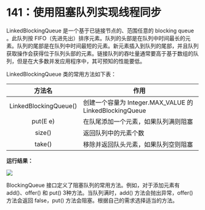 # 141：使用阻塞队列实现线程同步

LinkedBlockingQueue<E> 是一个基于已链接节点的、范围任意的 blocking queue 。此队列按 FIFO（先进先出）排序元素。队列的头部是在队列中时间最长的元素。队列的尾部是在队列中时间最短的元素。新元素插入到队列的尾部，并且队列获取操作会获得位于队列头部的元素。链接队列的吞吐量通常要高于基于数组的队列，但是在大多数并发应用程序中，其可预知的性能要低。 

LinkedBlockingQueue 类的常用方法如下表：

| 方法名 | 作用 |
| :---: | --- |
| LinkedBlockingQueue() | 创建一个容量为 Integer.MAX_VALUE 的 LinkedBlockingQueue |
| put(E e) | 在队尾添加一个元素，如果队列满则阻塞 |
| size() | 返回队列中的元素个数 |
| take() | 移除并返回队头元素，如果队列空则阻塞 |

**运行结果：**

<img src="http://image.renkaigis.com/keepcoding/2017111001.png">

BlockingQueue<E> 接口定义了阻塞队列的常用方法。例如，对于添加元素有 add()、offer() 和 put() 3种方法。当队列满时，add() 方法会抛出异常，offer() 方法会返回 false，put() 方法会阻塞。根据自己的需求选择适当的方法。


